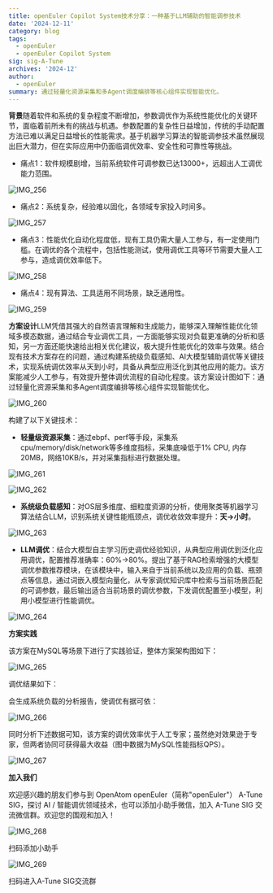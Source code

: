 ```yaml
---
title: openEuler Copilot System技术分享：一种基于LLM辅助的智能调参技术
date: '2024-12-11'
category: blog
tags:
  - openEuler
  - openEuler Copilot System
sig: sig-A-Tune
archives: '2024-12'
author:
  - openEuler
summary: 通过轻量化资源采集和多Agent调度编排等核心组件实现智能优化。
---
```




**背景**随着软件和系统的复杂程度不断增加，参数调优作为系统性能优化的关键环节，面临着前所未有的挑战与机遇。参数配置的复杂性日益增加，传统的手动配置方法已难以满足日益增长的性能需求。基于机器学习算法的智能调参技术虽然展现出巨大潜力，但在实际应用中仍面临调优效率、安全性和可靠性等挑战。

-   痛点1：软件规模剧增，当前系统软件可调参数已达13000+，远超出人工调优能力范围。

![IMG\_256](./media/image1.webp)

-   痛点2：系统复杂，经验难以固化，各领域专家投入时间多。

![IMG\_257](./media/image2.webp)

-   痛点3：性能优化自动化程度低，现有工具仍需大量人工参与，有一定使用门槛。在调优的各个流程中，包括性能测试，使用调优工具等环节需要大量人工参与，造成调优效率低下。

![IMG\_258](./media/image3.webp)

-   痛点4：现有算法、工具适用不同场景，缺乏通用性。

![IMG\_259](./media/image4.webp)

**方案设计**LLM凭借其强大的自然语言理解和生成能力，能够深入理解性能优化领域多模态数据，通过结合专业调优工具，一方面能够实现对负载更准确的分析和感知，另一方面还能快速给出相关优化建议，极大提升性能优化的效率与效果。结合现有技术方案存在的问题，通过构建系统级负载感知、AI大模型辅助调优等关键技术，实现系统调优效率从天到小时，具备从典型应用泛化到其他应用的能力。该方案能减少人工参与，有效提升整体调优流程的自动化程度。该方案设计图如下：通过轻量化资源采集和多Agent调度编排等核心组件实现智能优化。

![IMG\_260](./media/image5.webp)

构建了以下关键技术：

-   **轻量级资源采集**：通过ebpf、perf等手段，采集系cpu/memory/disk/network等多维度指标，采集底噪低于1%
    CPU, 内存20MB，网络10KB/s，并对采集指标进行数据处理。

![IMG\_261](./media/image6.webp)

![IMG\_262](./media/image7.webp)

-   **系统级负载感知**：对OS层多维度、细粒度资源的分析，使用聚类等机器学习算法结合LLM，识别系统关键性能瓶颈点，调优收敛效率提升：**天→小时**。

![IMG\_263](./media/image8.webp)

-   **LLM调优**：结合大模型自主学习历史调优经验知识，从典型应用调优到泛化应用调优，配置推荐准确率：60%→80%。提出了基于RAG检索增强的大模型调优参数推荐模块，在该模块中，输入来自于当前系统以及应用的负载、瓶颈点等信息，通过词嵌入模型向量化，从专家调优知识库中检索与当前场景匹配的可调参数，最后输出适合当前场景的调优参数，下发调优配置至小模型，利用小模型进行性能调优。

![IMG\_264](./media/image9.webp)

**方案实践**

该方案在MySQL等场景下进行了实践验证，整体方案架构图如下：

![IMG\_265](./media/image10.webp)

调优结果如下：


会生成系统负载的分析报告，使调优有据可依：



![IMG\_266](./media/image11.webp)

同时分析下述数据可知，该方案的调优效率优于人工专家；虽然绝对效果逊于专家，但两者协同可获得最大收益（图中数据为MySQL性能指标QPS）。


![IMG\_267](./media/image12.webp)

**加入我们**

欢迎感兴趣的朋友们参与到 OpenAtom
openEuler（简称\"openEuler\"） A-Tune SIG，探讨 AI /
智能调优领域技术，也可以添加小助手微信，加入 A-Tune SIG
交流微信群。欢迎您的围观和加入！

![IMG\_268](./media/image13.webp)

扫码添加小助手

![IMG\_269](./media/image14.webp)

扫码进入A-Tune SIG交流群
